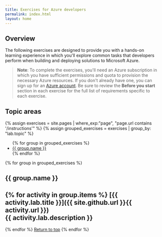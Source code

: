 ```yaml
---
title: Exercises for Azure developers
permalink: index.html
layout: home
---
```


## Overview

The following exercises are designed to provide you with a hands-on learning experience in which you'll explore common tasks that developers perform when building and deploying solutions to Microsoft Azure.

> **Note**: To complete the exercises, you'll need an Azure subscription in which you have sufficient permissions and quota to provision the necessary Azure resources. If you don't already have one, you can sign up for an [Azure account](https://azure.microsoft.com/free). Be sure to review the **Before you start** section in each exercise for the full list of requirements specific to each exercise.

## Topic areas
{% assign exercises = site.pages | where_exp:"page", "page.url contains '/instructions'" %}
{% assign grouped_exercises = exercises | group_by: "lab.topic" %}

<ul>
{% for group in grouped_exercises %}
<li><a href="#{{ group.name | slugify }}">{{ group.name }}</a></li>
{% endfor %}
</ul>

{% for group in grouped_exercises %}

## <a id="{{ group.name | slugify }}"></a>{{ group.name }} 
{% for activity in group.items %}
[{{ activity.lab.title }}]({{ site.github.url }}{{ activity.url }}) <br/> {{ activity.lab.description }}
---
{% endfor %}
<a href="#overview">Return to top</a>
{% endfor %}


